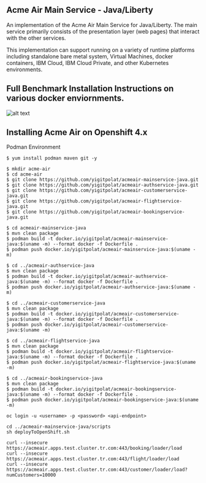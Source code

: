 
## Acme Air Main Service - Java/Liberty

An implementation of the Acme Air Main Service for Java/Liberty. The main service primarily consists of the presentation layer (web pages) that interact with the other services.

This implementation can support running on a variety of runtime platforms including standalone bare metal system, Virtual Machines, docker containers, IBM Cloud, IBM Cloud Private, and other Kubernetes environments.

## Full Benchmark Installation Instructions on various docker enviornments.
![alt text](https://github.com/blueperf/acmeair-mainservice-java/blob/master/images/AcmeairMS.png "AcmeairMS Java")

## Installing Acme Air on Openshift 4.x

Podman Environment
```
$ yum install podman maven git -y

$ mkdir acme-air
$ cd acme-air
$ git clone https://github.com/yigitpolat/acmeair-mainservice-java.git
$ git clone https://github.com/yigitpolat/acmeair-authservice-java.git
$ git clone https://github.com/yigitpolat/acmeair-customerservice-java.git
$ git clone https://github.com/yigitpolat/acmeair-flightservice-java.git
$ git clone https://github.com/yigitpolat/acmeair-bookingservice-java.git

$ cd acmeair-mainservice-java
$ mvn clean package
$ podman build -t docker.io/yigitpolat/acmeair-mainservice-java:$(uname -m) --format docker -f Dockerfile .
$ podman push docker.io/yigitpolat/acmeair-mainservice-java:$(uname -m)

$ cd ../acmeair-authservice-java
$ mvn clean package
$ podman build -t docker.io/yigitpolat/acmeair-authservice-java:$(uname -m) --format docker -f Dockerfile .
$ podman push docker.io/yigitpolat/acmeair-authservice-java:$(uname -m)

$ cd ../acmeair-customerservice-java
$ mvn clean package
$ podman build -t docker.io/yigitpolat/acmeair-customerservice-java:$(uname -m) --format docker -f Dockerfile .
$ podman push docker.io/yigitpolat/acmeair-customerservice-java:$(uname -m)

$ cd ../acmeair-flightservice-java
$ mvn clean package
$ podman build -t docker.io/yigitpolat/acmeair-flightservice-java:$(uname -m) --format docker -f Dockerfile .
$ podman push docker.io/yigitpolat/acmeair-flightservice-java:$(uname -m)

$ cd ../acmeair-bookingservice-java
$ mvn clean package
$ podman build -t docker.io/yigitpolat/acmeair-bookingservice-java:$(uname -m) --format docker -f Dockerfile .
$ podman push docker.io/yigitpolat/acmeair-bookingservice-java:$(uname -m)

oc login -u <username> -p <password> <api-endpoint>

cd ../acmeair-mainservice-java/scripts
sh deployToOpenShift.sh

curl --insecure https://acmeair.apps.test.cluster.tr.com:443/booking/loader/load
curl --insecure https://acmeair.apps.test.cluster.tr.com:443/flight/loader/load
curl --insecure https://acmeair.apps.test.cluster.tr.com:443/customer/loader/load?numCustomers=10000

```